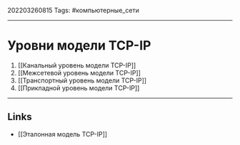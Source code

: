 202203260815
Tags: #компьютерные_сети

---

# Уровни модели TCP-IP
1. [[Канальный уровень модели TCP-IP]]
2. [[Межсетевой уровень модели TCP-IP]]
3. [[Транспортный уровень модели TCP-IP]]
4. [[Прикладной уровень модели TCP-IP]]

---
## Links
- [[Эталонная модель TCP-IP]]

